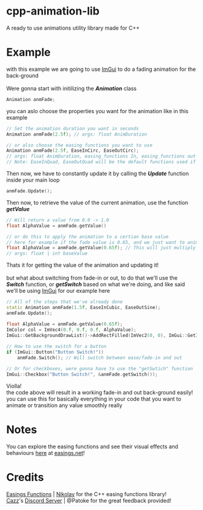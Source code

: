 # cpp-animation-lib
A ready to use animations utility library made for C++

# Example
with this example we are going to use [ImGui](https://github.com/ocornut/imgui) to do a fading animation for the back-ground <br> <br>
Were gonna start with initilizing the <strong>_Animation_</strong> class
```cpp
Animation anmFade;
```
you can aslo choose the properties you want for the animation like in this example
```cpp
// Set the animation duration you want in seconds
Animation anmFade(2.5f); // args: float AnimDuration

// or also choose the easing functions you want to use
Animation anmFade(2.5f, EaseInCirc, EaseOutCirc);
// args: float AnimDuration, easing_functions In, easing_functions out
// Note: EaseInQuad, EaseOutQuad will be the default functions used if not specfied
```
Then now, we have to constantly update it by calling the <strong>_Update_</strong> function inside your main loop
```cpp
anmFade.Update();
```
Then now, to retrieve the value of the current animation, use the function <strong>_getValue_</strong>
```cpp
// Will return a value from 0.0 -> 1.0
float AlphaValue = anmFade.getValue()

// or do this to apply the animation to a certian base value
// here for example if the fade value is 0.65, and we just want to animate it creating fade-in and out affects, add a paramater inside of getValue like this
float AlphaValue = anmFade.getValue(0.65f); // This will just multiply the value by the value given
// args: float | int baseValue
```
Thats it for getting the value of the animation and updating it!<br><br>
but what about switching from fade-in or out, to do that we'll use the <strong>_Switch_</strong> function, or <strong>_getSwitch_</strong> based on what we're doing, and like said we'll be using [ImGui](https://github.com/ocornut/imgui) for our example here
```cpp
// All of the steps that we've already done
static Animation anmFade(1.5f, EaseInCubic, EaseOutSine);
anmFade.Update();

float AlphaValue = anmFade.getValue(0.65f);
ImColor col = ImVec4(0.f, 0.f, 0.f, AlphaValue);
ImGui::GetBackgroundDrawList()->AddRectFilled(ImVec2(0, 0), ImGui::GetIO()DisplaySize, col);
    
// How to use the switch for a button
if (ImGui::Button("Button Switch!"))
    anmFade.Switch(); // Will switch between ease/fade-in and out

// Or for checkboxes, were gonna have to use the "getSwtich" function
ImGui::Checkbox("Button Switch!", &anmFade.getSwitch());
```
Violla!<br>
the code above will result in a working fade-in and out back-ground easily!<br>
you can use this for basically everything in your code that you want to animate or transition any value smoothly really

# Notes
You can explore the easing functions and see their visual effects and behaviours [here](https://easings.net/) at [easings.net](https://easings.net/)!

# Credits
[Easings Functions](https://github.com/nicolausYes/easing-functions) | [Nikolay](https://github.com/nicolausYes) for the C++ easing functions library!
<br>
[Cazz](https://github.com/cazzwastaken)'s [Discord Server](https://discord.com/invite/xcZgJbAARc) | @Patoke for the great feedback provided!